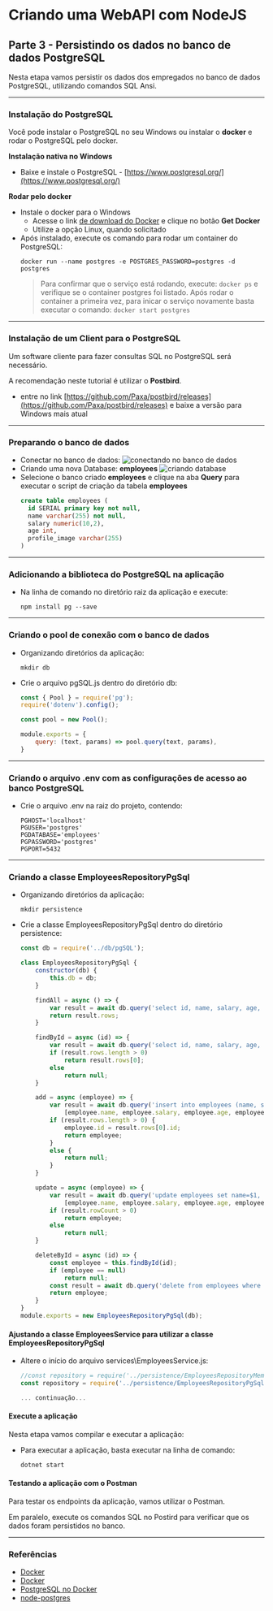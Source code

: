 # Criando uma WebAPI com NodeJS

## Parte 3 - Persistindo os dados no banco de dados PostgreSQL

Nesta etapa vamos persistir os dados dos empregados no banco de dados PostgreSQL, utilizando comandos SQL Ansi.


---
### Instalação do PostgreSQL

Você pode instalar o PostgreSQL no seu Windows ou instalar o **docker** e rodar o PostgreSQL pelo docker.

**Instalação nativa no Windows**

- Baixe e instale o PostgreSQL - [https://www.postgresql.org/](https://www.postgresql.org/)

**Rodar pelo docker**

- Instale o docker para o Windows
  - Acesse o link [de download do Docker](https://hub.docker.com/editions/community/docker-ce-desktop-windows/) e clique no botão **Get Docker**
  - Utilize a opção Linux, quando solicitado
- Após instalado, execute os comando para rodar um container do PostgreSQL:
  ```console
  docker run --name postgres -e POSTGRES_PASSWORD=postgres -d postgres
  ```
  > Para confirmar que o serviço está rodando, execute: ```docker ps``` e verifique se o container postgres foi listado.
  > Após rodar o container a primeira vez, para inicar o serviço novamente basta executar o comando: ```docker start postgres```


---
### Instalação de um Client para o PostgreSQL

Um software cliente para fazer consultas SQL no PostgreSQL será necessário.

A recomendação neste tutorial é utilizar o **Postbird**.

- entre no link [https://github.com/Paxa/postbird/releases](https://github.com/Paxa/postbird/releases) e baixe a versão para Windows mais atual


---
### Preparando o banco de dados

- Conectar no banco de dados:
  ![conectando no banco de dados](./assets/postbird01.png)
- Criando uma nova Database: **employees**
  ![criando database](./assets/postbird02.png)
- Selecione o banco criado **employees** e clique na aba **Query** para executar o script de criação da tabela **employees**
  ```sql
  create table employees (
    id SERIAL primary key not null,
    name varchar(255) not null,
    salary numeric(10,2),
    age int,
    profile_image varchar(255)
  )
  ```


---
### Adicionando a biblioteca do PostgreSQL na aplicação

- Na linha de comando no diretório raiz da aplicação e execute:
  ```console
  npm install pg --save
  ```


---
### Criando o pool de conexão com o banco de dados

- Organizando diretórios da aplicação:
  ```console
  mkdir db
  ```
- Crie o arquivo pgSQL.js dentro do diretório db:
  ```js
  const { Pool } = require('pg');
  require('dotenv').config();

  const pool = new Pool();

  module.exports = {
      query: (text, params) => pool.query(text, params),
  }
  ```


---
### Criando o arquivo .env com as configurações de acesso ao banco PostgreSQL

- Crie o arquivo .env na raiz do projeto, contendo:
  ```none
  PGHOST='localhost'
  PGUSER='postgres'
  PGDATABASE='employees'
  PGPASSWORD='postgres'
  PGPORT=5432
  ```


---
### Criando a classe EmployeesRepositoryPgSql

- Organizando diretórios da aplicação:
  ```console
  mkdir persistence
  ```
- Crie a classe EmployeesRepositoryPgSql dentro do diretório persistence:
  ```js
  const db = require('../db/pgSQL');
  
  class EmployeesRepositoryPgSql {
      constructor(db) {
          this.db = db;
      }

      findAll = async () => {
          var result = await db.query('select id, name, salary, age, profile_image as profile_image from employees');
          return result.rows;
      }

      findById = async (id) => {
          var result = await db.query('select id, name, salary, age, profile_image as profile_image from employees where id=$1 ', [id]);
          if (result.rows.length > 0)
              return result.rows[0];
          else
              return null;
      }

      add = async (employee) => {
          var result = await db.query('insert into employees (name, salary, age, profile_image) values ($1, $2, $3, $4) RETURNING id',
              [employee.name, employee.salary, employee.age, employee.profile_image]);
          if (result.rows.length > 0) {
              employee.id = result.rows[0].id;
              return employee;
          }
          else {
              return null;
          }
      }

      update = async (employee) => {
          var result = await db.query('update employees set name=$1, salary=$2, age=$3, profile_image=$4 where id=$5',
              [employee.name, employee.salary, employee.age, employee.profile_image, employee.id]);
          if (result.rowCount > 0)
              return employee;
          else
              return null;
      }

      deleteById = async (id) => {
          const employee = this.findById(id);
          if (employee == null)
              return null;
          const result = await db.query('delete from employees where id=$1', [id]);
          return employee;
      }
  }
  module.exports = new EmployeesRepositoryPgSql(db);
  ```


#### Ajustando a classe EmployeesService para utilizar a classe EmployeesRepositoryPgSql

- Altere o início do arquivo services\EmployeesService.js:
  ```js
  //const repository = require('../persistence/EmployeesRepositoryMemory');
  const repository = require('../persistence/EmployeesRepositoryPgSql');
  
  ... continuação...
  ```

#### Execute a aplicação

Nesta etapa vamos compilar e executar a aplicação:

- Para executar a aplicação, basta executar na linha de comando:
  ```csharp
  dotnet start
  ```

#### Testando a aplicação com o Postman

Para testar os endpoints da aplicação, vamos utilizar o Postman.

Em paralelo, execute os comandos SQL no Postird para verificar que os dados foram persistidos no banco.


---
### Referências
 - [Docker](https://hub.docker.com/editions/community/docker-ce-desktop-windows/)
 - [Docker](https://docs.docker.com/docker-for-windows/install-windows-home/)
 - [PostgreSQL no Docker](https://hub.docker.com/_/postgres)
 - [node-postgres](https://node-postgres.com/)
